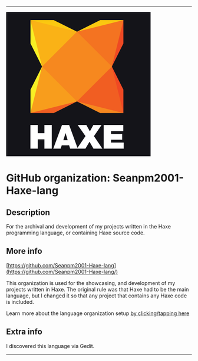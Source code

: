 
***

<!--
<details open><summary><p>Click/tap here to expand/collapse the full resolution (vector) logo for this project</p></summary>

![Haxe_Logo.svg failed to load. The file may be missing or corrupt. Check the file path for errors first.](/AdditionalInfo/2/Seanpm2001-Haxe-lang/Haxe_logo.svg)

</details>

<details><summary><p>Click/tap here to expand/collapse the non-vector (raster) logo for this project</p></summary>
!-->

![HaxeLogo.png failed to load. The file may be missing or corrupt. Check the file path for errors first.](/AdditionalInfo/2/Seanpm2001-Haxe-lang/HaxeLogo.png)

<!--
</details>
!-->

# GitHub organization: Seanpm2001-Haxe-lang

## Description

For the archival and development of my projects written in the Haxe programming language, or containing Haxe source code.

## More info

[https://github.com/Seanpm2001-Haxe-lang](https://github.com/Seanpm2001-Haxe-lang/)

This organization is used for the showcasing, and development of my projects written in Haxe. The original rule was that Haxe had to be the main language, but I changed it so that any project that contains any Haxe code is included.

Learn more about the language organization setup [by clicking/tapping here](/AdditionalInfo/LanguageOrgs/README.md)

## Extra info

I discovered this language via Gedit.

***
